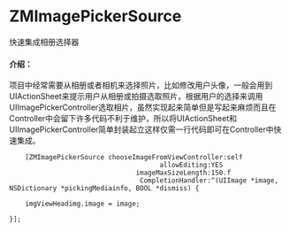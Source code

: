 ZMImagePickerSource
===================

快速集成相册选择器
#### 介绍：
项目中经常需要从相册或者相机来选择照片，比如修改用户头像，一般会用到UIActionSheet来提示用户从相册或拍摄选取照片，根据用户的选择来调用UIImagePickerController选取相片，虽然实现起来简单但是写起来麻烦而且在Controller中会留下许多代码不利于维护，所以将UIActionSheet和UIImagePickerController简单封装起立这样仅需一行代码即可在Controller中快速集成。

	    [ZMImagePickerSource chooseImageFromViewController:self
                                          allowEditing:YES
                                    imageMaxSizeLength:150.f
                                     CompletionHandler:^(UIImage *image, NSDictionary *pickingMediainfo, BOOL *dismiss) {
       
        imgViewHeadimg.image = image;
        
    }];
  
